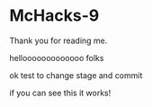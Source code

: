 # McHacks-9

Thank you for reading me.

hellooooooooooooo folks

ok test to change stage and commit

if you can see this it works!